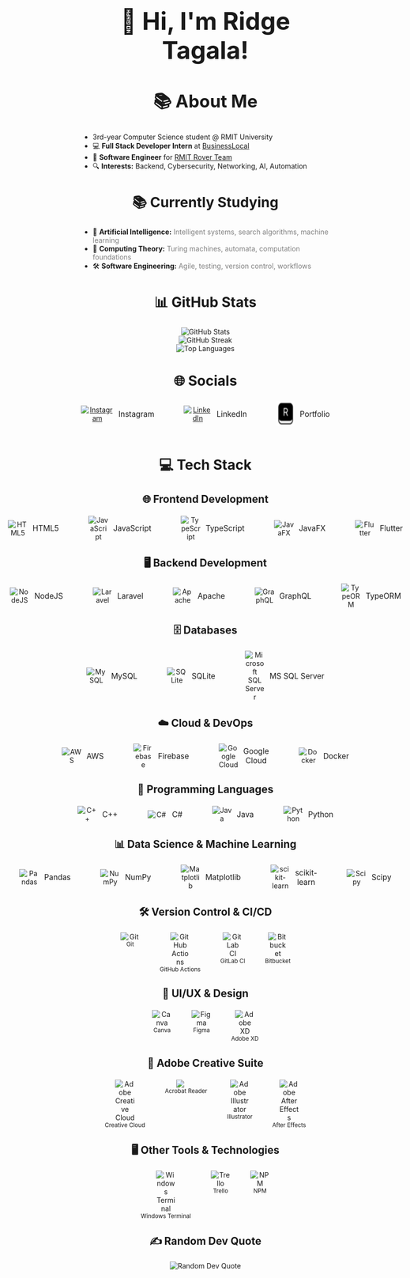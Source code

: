 <h1 align="center" style="font-size:3.5em;">👋 Hi, I'm Ridge Tagala!</h1>

<h2 align="center" style="font-size:2.5em;">📚 About Me</h2>
<ul>
  <li>3rd-year Computer Science student @ RMIT University</li>
  <li>💻 <strong>Full Stack Developer Intern</strong> at <a href="https://github.com/BusinessLocal">BusinessLocal</a></li>
  <li>🚀 <strong>Software Engineer</strong> for <a href="https://www.linkedin.com/company/rmitroverteam/">RMIT Rover Team</a></li>
  <li>🔍 <strong>Interests:</strong> Backend, Cybersecurity, Networking, AI, Automation</li>
</ul>

<h2 align="center" style="font-size:2em;">📚 Currently Studying</h2>
<ul>
  <li>🤖 <strong>Artificial Intelligence:</strong> <span style="color:gray;">Intelligent systems, search algorithms, machine learning</span></li>
  <li>🧮 <strong>Computing Theory:</strong> <span style="color:gray;">Turing machines, automata, computation foundations</span></li>
  <li>🛠️ <strong>Software Engineering:</strong> <span style="color:gray;">Agile, testing, version control, workflows</span></li>
</ul>

<h2 align="center" style="font-size:2em;">📊 GitHub Stats</h2>
<div align="center">
	<img src="https://github-readme-stats.vercel.app/api?username=Ridge19&theme=dark&hide_border=false&include_all_commits=true&count_private=true" alt="GitHub Stats" />
	<br/>
	<img src="https://nirzak-streak-stats.vercel.app/?user=Ridge19&theme=dark&hide_border=false" alt="GitHub Streak" />
	<br/>
	<img src="https://github-readme-stats.vercel.app/api/top-langs/?username=Ridge19&theme=dark&hide_border=false&include_all_commits=true&count_private=true&layout=compact" alt="Top Languages" />
</div>

<h2 align="center" style="font-size:2em;">🌐 Socials</h2>

<div align="center" style="display: flex; flex-direction: row; gap: 60px; justify-content: center;">
	<div style="display: flex; flex-direction: row; align-items: center; gap: 10px;">
		<a href="https://instagram.com/Ridge.zip">
			<img width="50" height="50" alt="Instagram" src="https://upload.wikimedia.org/wikipedia/commons/a/a5/Instagram_icon.png" />
		</a>
		<span style="font-size:1.1em;">Instagram</span>
	</div>
	<div style="display: flex; flex-direction: row; align-items: center; gap: 10px;">
		<a href="https://www.linkedin.com/in/ridge-tagala2002/">
			<img width="50" height="50" alt="LinkedIn" src="https://cdn.jsdelivr.net/gh/devicons/devicon/icons/linkedin/linkedin-original.svg" />
		</a>
		<span style="font-size:1.1em;">LinkedIn</span>
	</div>
	<div style="display: flex; flex-direction: row; align-items: center; gap: 10px;">
		<a href="https://riidgyy.com">
			<img width="50" height="50" alt="Portfolio" src="assets/favicon.png" />
		</a>
		<span style="font-size:1.1em;">Portfolio</span>
	</div>
</div>




<br>

<h2 align="center" style="font-size:2em;">💻 Tech Stack</h2>

<h3 align="center" style="font-size:1.5em;">🌐 Frontend Development</h3>


<div align="center" style="display: flex; flex-direction: row; gap: 60px; justify-content: center;">
	<div style="display: flex; flex-direction: row; align-items: center; gap: 10px;">
		<img width="40" src="https://cdn.jsdelivr.net/gh/devicons/devicon/icons/html5/html5-original.svg" alt="HTML5" />
		<span style="font-size:1.1em;">HTML5</span>
	</div>
	<div style="display: flex; flex-direction: row; align-items: center; gap: 10px;">
		<img width="40" src="https://cdn.jsdelivr.net/gh/devicons/devicon/icons/javascript/javascript-original.svg" alt="JavaScript" />
		<span style="font-size:1.1em;">JavaScript</span>
	</div>
	<div style="display: flex; flex-direction: row; align-items: center; gap: 10px;">
		<img width="40" src="https://cdn.jsdelivr.net/gh/devicons/devicon/icons/typescript/typescript-original.svg" alt="TypeScript" />
		<span style="font-size:1.1em;">TypeScript</span>
	</div>
	<div style="display: flex; flex-direction: row; align-items: center; gap: 10px;">
		<img width="40" src="https://cdn.jsdelivr.net/gh/devicons/devicon/icons/java/java-original.svg" alt="JavaFX" />
		<span style="font-size:1.1em;">JavaFX</span>
	</div>
	<div style="display: flex; flex-direction: row; align-items: center; gap: 10px;">
		<img width="40" src="https://cdn.jsdelivr.net/gh/devicons/devicon/icons/flutter/flutter-original.svg" alt="Flutter" />
		<span style="font-size:1.1em;">Flutter</span>
	</div>
</div>


<h3 align="center" style="font-size:1.5em;">🖥️ Backend Development</h3>


<div align="center" style="display: flex; flex-direction: row; gap: 60px; justify-content: center;">
	<div style="display: flex; flex-direction: row; align-items: center; gap: 10px;">
		<img width="40" src="https://cdn.jsdelivr.net/gh/devicons/devicon/icons/nodejs/nodejs-original.svg" alt="NodeJS" />
		<span style="font-size:1.1em;">NodeJS</span>
	</div>
	<div style="display: flex; flex-direction: row; align-items: center; gap: 10px;">
		<img width="40" src="https://upload.wikimedia.org/wikipedia/commons/9/9a/Laravel.svg" alt="Laravel" />
		<span style="font-size:1.1em;">Laravel</span>
	</div>
	<div style="display: flex; flex-direction: row; align-items: center; gap: 10px;">
		<img width="40" src="https://cdn.jsdelivr.net/gh/devicons/devicon/icons/apache/apache-original.svg" alt="Apache" />
		<span style="font-size:1.1em;">Apache</span>
	</div>
	<div style="display: flex; flex-direction: row; align-items: center; gap: 10px;">
		<img width="40" src="https://cdn.jsdelivr.net/gh/devicons/devicon/icons/graphql/graphql-plain.svg" alt="GraphQL" />
		<span style="font-size:1.1em;">GraphQL</span>
	</div>
	<div style="display: flex; flex-direction: row; align-items: center; gap: 10px;">
		<img width="40" src="https://avatars.githubusercontent.com/u/20165699?s=200&v=4" alt="TypeORM" />
		<span style="font-size:1.1em;">TypeORM</span>
	</div>
</div>


<h3 align="center" style="font-size:1.5em;">🗄️ Databases</h3>


<div align="center" style="display: flex; flex-direction: row; gap: 60px; justify-content: center;">
	<div style="display: flex; flex-direction: row; align-items: center; gap: 10px;">
		<img width="40" src="https://cdn.jsdelivr.net/gh/devicons/devicon/icons/mysql/mysql-original.svg" alt="MySQL" />
		<span style="font-size:1.1em;">MySQL</span>
	</div>
	<div style="display: flex; flex-direction: row; align-items: center; gap: 10px;">
		<img width="40" src="https://cdn.jsdelivr.net/gh/devicons/devicon/icons/sqlite/sqlite-original.svg" alt="SQLite" />
		<span style="font-size:1.1em;">SQLite</span>
	</div>
	<div style="display: flex; flex-direction: row; align-items: center; gap: 10px;">
		<img width="40" src="https://upload.wikimedia.org/wikipedia/commons/8/87/Sql_data_base_with_logo.png" alt="Microsoft SQL Server" />
		<span style="font-size:1.1em;">MS SQL Server</span>
	</div>
</div>


<h3 align="center" style="font-size:1.5em;">☁️ Cloud & DevOps</h3>


<div align="center" style="display: flex; flex-direction: row; gap: 60px; justify-content: center;">
	<div style="display: flex; flex-direction: row; align-items: center; gap: 10px;">
		<img width="40" src="https://upload.wikimedia.org/wikipedia/commons/9/93/Amazon_Web_Services_Logo.svg" alt="AWS" />
		<span style="font-size:1.1em;">AWS</span>
	</div>
	<div style="display: flex; flex-direction: row; align-items: center; gap: 10px;">
		<img width="40" src="https://cdn.jsdelivr.net/gh/devicons/devicon/icons/firebase/firebase-plain.svg" alt="Firebase" />
		<span style="font-size:1.1em;">Firebase</span>
	</div>
	<div style="display: flex; flex-direction: row; align-items: center; gap: 10px;">
		<img width="40" src="https://cdn.jsdelivr.net/gh/devicons/devicon/icons/googlecloud/googlecloud-original.svg" alt="Google Cloud" />
		<span style="font-size:1.1em;">Google Cloud</span>
	</div>
	<div style="display: flex; flex-direction: row; align-items: center; gap: 10px;">
		<img width="40" src="https://cdn.jsdelivr.net/gh/devicons/devicon/icons/docker/docker-original.svg" alt="Docker" />
		<span style="font-size:1.1em;">Docker</span>
	</div>
</div>


<h3 align="center" style="font-size:1.5em;">🔢 Programming Languages</h3>


<div align="center" style="display: flex; flex-direction: row; gap: 60px; justify-content: center;">
	<div style="display: flex; flex-direction: row; align-items: center; gap: 10px;">
		<img width="40" src="https://cdn.jsdelivr.net/gh/devicons/devicon/icons/cplusplus/cplusplus-original.svg" alt="C++" />
		<span style="font-size:1.1em;">C++</span>
	</div>
	<div style="display: flex; flex-direction: row; align-items: center; gap: 10px;">
		<img width="40" src="https://cdn.jsdelivr.net/gh/devicons/devicon/icons/csharp/csharp-original.svg" alt="C#" />
		<span style="font-size:1.1em;">C#</span>
	</div>
	<div style="display: flex; flex-direction: row; align-items: center; gap: 10px;">
		<img width="40" src="https://cdn.jsdelivr.net/gh/devicons/devicon/icons/java/java-original.svg" alt="Java" />
		<span style="font-size:1.1em;">Java</span>
	</div>
	<div style="display: flex; flex-direction: row; align-items: center; gap: 10px;">
		<img width="40" src="https://cdn.jsdelivr.net/gh/devicons/devicon/icons/python/python-original.svg" alt="Python" />
		<span style="font-size:1.1em;">Python</span>
	</div>
</div>


<h3 align="center" style="font-size:1.5em;">📊 Data Science & Machine Learning</h3>


<div align="center" style="display: flex; flex-direction: row; gap: 60px; justify-content: center;">
	<div style="display: flex; flex-direction: row; align-items: center; gap: 10px;">
		<img width="40" src="https://cdn.jsdelivr.net/gh/devicons/devicon/icons/pandas/pandas-original.svg" alt="Pandas" />
		<span style="font-size:1.1em;">Pandas</span>
	</div>
	<div style="display: flex; flex-direction: row; align-items: center; gap: 10px;">
		<img width="40" src="https://cdn.jsdelivr.net/gh/devicons/devicon/icons/numpy/numpy-original.svg" alt="NumPy" />
		<span style="font-size:1.1em;">NumPy</span>
	</div>
	<div style="display: flex; flex-direction: row; align-items: center; gap: 10px;">
		<img width="40" src="https://cdn.jsdelivr.net/gh/devicons/devicon/icons/matplotlib/matplotlib-original.svg" alt="Matplotlib" />
		<span style="font-size:1.1em;">Matplotlib</span>
	</div>
	<div style="display: flex; flex-direction: row; align-items: center; gap: 10px;">
		<img width="40" src="https://upload.wikimedia.org/wikipedia/commons/thumb/0/05/Scikit_learn_logo_small.svg/250px-Scikit_learn_logo_small.svg.png" alt="scikit-learn" />
		<span style="font-size:1.1em;">scikit-learn</span>
	</div>
	<div style="display: flex; flex-direction: row; align-items: center; gap: 10px;">
		<img width="40" src="https://scipy.org/images/logo.svg" alt="Scipy" />
		<span style="font-size:1.1em;">Scipy</span>
	</div>
</div>


<h3 align="center" style="font-size:1.5em;">🛠️ Version Control & CI/CD</h3>

<div align="center" style="display: flex; gap: 40px; justify-content: center;">
	<div style="display: flex; flex-direction: column; align-items: center;">
		<img width="40" src="https://cdn.jsdelivr.net/gh/devicons/devicon/icons/git/git-original.svg" alt="Git" />
		<sub>Git</sub>
	</div>
	<div style="display: flex; flex-direction: column; align-items: center;">
		<img width="40" src="https://github.githubassets.com/images/modules/logos_page/GitHub-Mark.png" alt="GitHub Actions" />
		<sub>GitHub Actions</sub>
	</div>
	<div style="display: flex; flex-direction: column; align-items: center;">
		<img width="40" src="https://cdn.jsdelivr.net/gh/devicons/devicon/icons/gitlab/gitlab-original.svg" alt="GitLab CI" />
		<sub>GitLab CI</sub>
	</div>
	<div style="display: flex; flex-direction: column; align-items: center;">
		<img width="40" src="https://cdn.jsdelivr.net/gh/devicons/devicon/icons/bitbucket/bitbucket-original.svg" alt="Bitbucket" />
		<sub>Bitbucket</sub>
	</div>
</div>


<h3 align="center" style="font-size:1.5em;">🎨 UI/UX & Design</h3>

<div align="center" style="display: flex; gap: 40px; justify-content: center;">
	<div style="display: flex; flex-direction: column; align-items: center;">
		<img width="40" src="https://cdn.jsdelivr.net/gh/devicons/devicon/icons/canva/canva-original.svg" alt="Canva" />
		<sub>Canva</sub>
	</div>
	<div style="display: flex; flex-direction: column; align-items: center;">
		<img width="40" src="https://cdn.jsdelivr.net/gh/devicons/devicon/icons/figma/figma-original.svg" alt="Figma" />
		<sub>Figma</sub>
	</div>
	<div style="display: flex; flex-direction: column; align-items: center;">
		<img width="40" src="https://upload.wikimedia.org/wikipedia/commons/c/c2/Adobe_XD_CC_icon.svg" alt="Adobe XD" />
		<sub>Adobe XD</sub>
	</div>
</div>


<h3 align="center" style="font-size:1.5em;">🎥 Adobe Creative Suite</h3>

<div align="center" style="display: flex; gap: 40px; justify-content: center;">
	<div style="display: flex; flex-direction: column; align-items: center;">
		<img width="40" src="https://upload.wikimedia.org/wikipedia/commons/4/4c/Adobe_Creative_Cloud_rainbow_icon.svg" alt="Adobe Creative Cloud" />
		<sub>Creative Cloud</sub>
	</div>
	<div style="display: flex; flex-direction: column; align-items: center;">
		<img width="40" src="https://get.adobe.com/reader/40ade5b0b8/images/adobe_logo.png" />
		<sub>Acrobat Reader</sub>
	</div>
	<div style="display: flex; flex-direction: column; align-items: center;">
		<img width="40" src="https://upload.wikimedia.org/wikipedia/commons/f/fb/Adobe_Illustrator_CC_icon.svg" alt="Adobe Illustrator" />
		<sub>Illustrator</sub>
	</div>
	<div style="display: flex; flex-direction: column; align-items: center;">
		<img width="40" src="https://www.adobe.com/cc-shared/assets/img/product-icons/svg/after-effects-40.svg" alt="Adobe After Effects" />
		<sub>After Effects</sub>
	</div>
</div>


<h3 align="center" style="font-size:1.5em;">🖥️ Other Tools & Technologies</h3>

<div align="center" style="display: flex; gap: 40px; justify-content: center;">
	<div style="display: flex; flex-direction: column; align-items: center;">
		<img width="40" src="https://store-images.s-microsoft.com/image/apps.8232.13926773940052066.8978812d-6c65-429b-835d-2cecd178e2d7.7cb2976d-0593-49c3-8ab7-8bce4a09d750?h=115" alt="Windows Terminal" />
		<sub>Windows Terminal</sub>
	</div>
	<div style="display: flex; flex-direction: column; align-items: center;">
		<img width="40" src="https://cdn.jsdelivr.net/gh/devicons/devicon/icons/trello/trello-plain.svg" alt="Trello" />
		<sub>Trello</sub>
	</div>
	<div style="display: flex; flex-direction: column; align-items: center;">
		<img width="40" src="https://cdn.jsdelivr.net/gh/devicons/devicon/icons/npm/npm-original-wordmark.svg" alt="NPM" />
		<sub>NPM</sub>
	</div>
</div>

<h3 align="center" style="font-size:1.5em;">✍️ Random Dev Quote</h3>
<div align="center">
	<img src="https://quotes-github-readme.vercel.app/api?type=horizontal&theme=radical" alt="Random Dev Quote" />
</div>

<!-- Proudly created with GPRM ( https://gprm.itsvg.in ) -->
